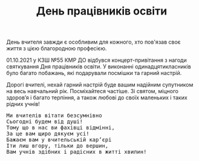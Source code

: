 ﻿---
title: День працівників освіти
---

День вчителя завжди є особливим для кожного, хто пов'язав своє життя з цією благородною професією.

01.10.2021 у КЗШ №55 КМР ДО відбувся концерт-привітання з нагоди святкування Дня працівників освіти. У виконанні одинадцятикласників було багато побажань, які подарували посмішки та гарний настрій.

Дорогі вчителі, нехай гарний настрій буде вашим надійним супутником на весь навчальний рік. Посміхайтеся частіше. Зі святом, міцного здоров’я і багато терпіння, а також любові до своїх маленьких і таких рідних учнів!

<pre>
Ми вчителів вітати безсумнівно
Сьогодні будем від душі!
Тому що в нас ви фахівці відмінні,
За це вам щиро дякуєм усі!
Бажаєм вам у вчительській кар’єрі
Іти лиш вгору, тільки до вершин,
Вам учнів здібних і радісних в житті хвилин!
</pre>

<slideshow />
